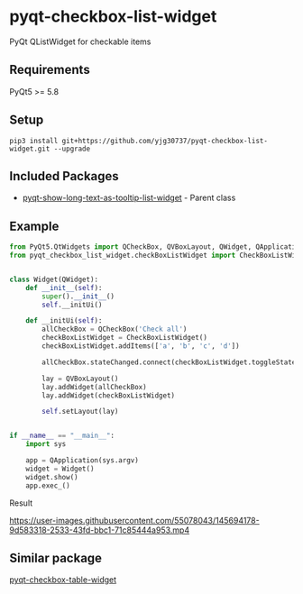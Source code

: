 # pyqt-checkbox-list-widget
PyQt QListWidget for checkable items

## Requirements
PyQt5 >= 5.8

## Setup
```pip3 install git+https://github.com/yjg30737/pyqt-checkbox-list-widget.git --upgrade```

## Included Packages
* <a href="https://github.com/yjg30737/pyqt-show-long-text-as-tooltip-list-widget.git">pyqt-show-long-text-as-tooltip-list-widget</a> - Parent class

## Example
```python
from PyQt5.QtWidgets import QCheckBox, QVBoxLayout, QWidget, QApplication
from pyqt_checkbox_list_widget.checkBoxListWidget import CheckBoxListWidget


class Widget(QWidget):
    def __init__(self):
        super().__init__()
        self.__initUi()

    def __initUi(self):
        allCheckBox = QCheckBox('Check all')
        checkBoxListWidget = CheckBoxListWidget()
        checkBoxListWidget.addItems(['a', 'b', 'c', 'd'])

        allCheckBox.stateChanged.connect(checkBoxListWidget.toggleState)

        lay = QVBoxLayout()
        lay.addWidget(allCheckBox)
        lay.addWidget(checkBoxListWidget)

        self.setLayout(lay)


if __name__ == "__main__":
    import sys

    app = QApplication(sys.argv)
    widget = Widget()
    widget.show()
    app.exec_()
```

Result

https://user-images.githubusercontent.com/55078043/145694178-9d583318-2533-43fd-bbc1-71c85444a953.mp4

## Similar package
<a href="https://github.com/yjg30737/pyqt-checkbox-table-widget.git">pyqt-checkbox-table-widget</a>

